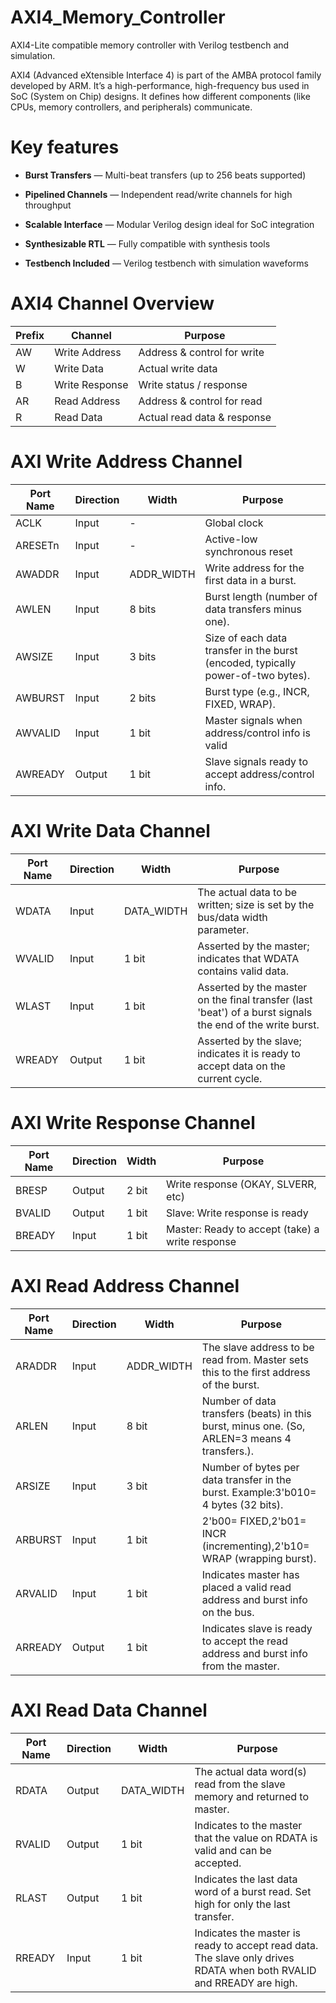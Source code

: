 # AXI4_Memory_Controller

AXI4-Lite compatible memory controller with Verilog testbench and simulation.

AXI4 (Advanced eXtensible Interface 4) is part of the AMBA protocol family developed by ARM. It’s a high-performance, high-frequency bus used in SoC (System on Chip) designs. It defines how different components (like CPUs, memory controllers, and peripherals) communicate.

# Key features
-  **Burst Transfers** — Multi-beat transfers (up to 256 beats supported)

-  **Pipelined Channels** — Independent read/write channels for high throughput

-  **Scalable Interface** — Modular Verilog design ideal for SoC integration

-  **Synthesizable RTL** — Fully compatible with synthesis tools

-  **Testbench Included** — Verilog testbench with simulation waveforms


###

# AXI4 Channel Overview

| Prefix	| Channel	| Purpose| 
|----------|---------|----------| 
| AW	    | Write Address| Address & control for write| 
| W | 	Write Data| 	Actual write data| 
| B	| Write Response | 	Write status / response| 
| AR	| Read Address	| Address & control for read| 
| R	| Read Data	| Actual read data & response| 
# AXI Write Address Channel

| Port Name | Direction | Width       | Purpose                  |
| --------- | --------- | ----------- | ---------------------------- |
| ACLK      | Input     |   -       | Global clock                 |
| ARESETn   | Input     |   -       | Active-low synchronous reset |
| AWADDR    | Input     | ADDR_WIDTH | Write address for the first data in a burst. |
| AWLEN   | Input     | 8 bits | Burst length (number of data transfers minus one). |
| AWSIZE   | Input     | 3 bits | Size of each data transfer in the burst (encoded, typically power-of-two bytes). |
| AWBURST  | Input     | 2 bits | Burst type (e.g., INCR, FIXED, WRAP). |
| AWVALID   | Input     | 1 bit       | Master signals when address/control info is valid |
| AWREADY   | Output    | 1 bit       | Slave signals ready to accept address/control info.  |

# AXI Write Data Channel

| Port Name|	Direction	|Width|	Purpose|
|----------|-----------|-----|--------|
|WDATA	|Input|	DATA_WIDTH	|The actual data to be written; size is set by the bus/data width parameter.|
|WVALID |	Input |	1 bit	|Asserted by the master; indicates that WDATA contains valid data.|
|WLAST	|Input |	1 bit |	Asserted by the master on the final transfer (last 'beat') of a burst signals the end of the write burst.|
|WREADY	 |Output	| 1 bit |	Asserted by the slave; indicates it is ready to accept data on the current cycle.|

# AXI Write Response Channel

| Port Name	| Direction| 	Width| Purpose| 
| --------| ----| ------| -------| 
|BRESP	|Output	|2 bit	|Write response (OKAY, SLVERR, etc)|
|BVALID	|Output	|1 bit	|Slave: Write response is ready|
|BREADY	|Input	|1 bit	|Master: Ready to accept (take) a write response|

# AXI Read Address Channel

| Port Name	| Direction| 	Width| Purpose| 
| --------| ----| ------| -------| 
|ARADDR |Input	|ADDR_WIDTH	 |The slave address to be read from. Master sets this to the first address of the burst.|
|ARLEN | Input | 8 bit |Number of data transfers (beats) in this burst, minus one. (So, ARLEN=3 means 4 transfers.).|
|ARSIZE 	|Input | 3 bit| Number of bytes per data transfer in the burst. Example:3'b010= 4 bytes (32 bits).|
|ARBURST  |Input |	1 bit	|2'b00= FIXED,2'b01= INCR (incrementing),2'b10= WRAP (wrapping burst).|
|ARVALID |	Input | 1 bit	|Indicates master has placed a valid read address and burst info on the bus.|
|ARREADY	|Output | 1 bit  	|Indicates slave is ready to accept the read address and burst info from the master.|

# AXI Read Data Channel

| Port Name	| Direction| 	Width| Purpose| 
| --------| ----| ------| -------| 
|RDATA	|Output|	DATA_WIDTH |	The actual data word(s) read from the slave memory and returned to master.|
|RVALID|	Output|	1 bit |	Indicates to the master that the value on RDATA is valid and can be accepted.|
|RLAST	|Output	|1 bit	|Indicates the last data word of a burst read. Set high for only the last transfer.|
|RREADY|	Input	|1 bit|	Indicates the master is ready to accept read data. The slave only drives RDATA when both RVALID and RREADY are high.|






